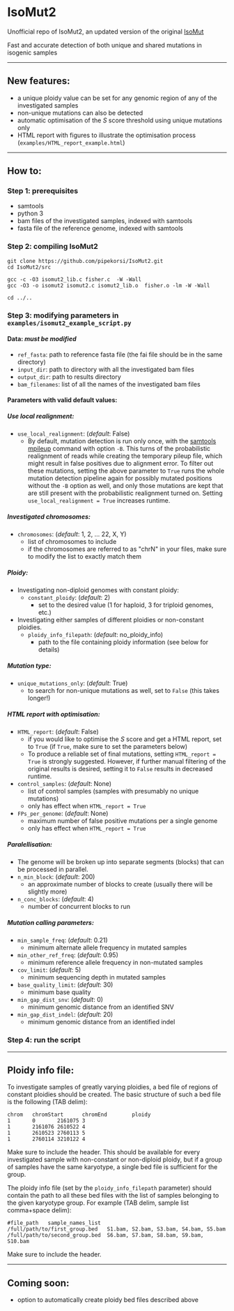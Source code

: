 # IsoMut2
Unofficial repo of IsoMut2, an updated version of the original [IsoMut](https://github.com/genomicshu/isomut)

Fast and accurate detection of both unique and shared mutations in isogenic samples

---
## New features:
  - a unique ploidy value can be set for any genomic region of any of the investigated samples
  - non-unique mutations can also be detected
  - automatic optimisation of the *S* score threshold using unique mutations only
  - HTML report with figures to illustrate the optimisation process (`examples/HTML_report_example.html`)
  
---
## How to:
### Step 1: prerequisites
  - samtools
  - python 3
  - bam files of the investigated samples, indexed with samtools
  - fasta file of the reference genome, indexed with samtools

### Step 2: compiling IsoMut2

```
git clone https://github.com/pipekorsi/IsoMut2.git
cd IsoMut2/src

gcc -c -O3 isomut2_lib.c fisher.c  -W -Wall
gcc -O3 -o isomut2 isomut2.c isomut2_lib.o  fisher.o -lm -W -Wall

cd ../..
```

### Step 3: modifying parameters in `examples/isomut2_example_script.py`

#### Data: *must be modified*
  - `ref_fasta`: path to reference fasta file (the fai file should be in the same directory)
  - `input_dir`: path to directory with all the investigated bam files
  - `output_dir`: path to results directory
  - `bam_filenames`: list of all the names of the investigated bam files
  
#### Parameters with valid default values:  

##### Use local realignment:
  - `use_local_realignment`: (*default*: False)
    - By default, mutation detection is run only once, with the [samtools mpileup](http://www.htslib.org/doc/samtools-1.2.html) command with option `-B`. This turns of the probabilistic realignment of reads while creating the temporary pileup file, which might result in false positives due to alignment error. To filter out these mutations, setting the above parameter to `True` runs the whole mutation detection pipeline again for possibly mutated positions without the `-B` option as well, and only those mutations are kept that are still present with the probabilistic realignment turned on. Setting `use_local_realignment = True` increases runtime.

##### Investigated chromosomes:
  - `chromosomes`: (*default*: 1, 2, ... 22, X, Y)
    - list of chromosomes to include 
    - if the chromosomes are referred to as "chrN" in your files, make sure to modify the list to exactly match them

##### Ploidy:
  - Investigating non-diploid genomes with constant ploidy:
    - `constant_ploidy`: (*default*: 2)
      - set to the desired value (1 for haploid, 3 for triploid genomes, etc.)
  - Investigating either samples of different ploidies or non-constant ploidies.
    - `ploidy_info_filepath`: (*default*: no_ploidy_info)
      - path to the file containing ploidy information (see below for details)
    
##### Mutation type:
  - `unique_mutations_only`: (*default*: True)
    - to search for non-unique mutations as well, set to `False` (this takes longer!)
  
##### HTML report with optimisation:
  - `HTML_report`: (*default*: False)
    - if you would like to optimise the *S* score and get a HTML report, set to `True` (if `True`, make sure to set the parameters below)
    - To produce a reliable set of final mutations, setting `HTML_report = True` is strongly suggested. However, if further manual filtering of the original results is desired, setting it to `False` results in decreased runtime.
  - `control_samples`: (*default*: None)
    - list of control samples (samples with presumably no unique mutations)
    - only has effect when `HTML_report = True`
  - `FPs_per_genome`: (*default*: None)
    - maximum number of false positive mutations per a single genome
    - only has effect when `HTML_report = True`
    
##### Paralellisation:
  - The genome will be broken up into separate segments (blocks) that can be processed in parallel.
  - `n_min_block`: (*default*: 200)
    - an approximate number of blocks to create (usually there will be slightly more)
  - `n_conc_blocks`: (*default*: 4)
    - number of concurrent blocks to run 
  
##### Mutation calling parameters:
  - `min_sample_freq`: (*default*: 0.21)
    - minimum alternate allele frequency in mutated samples
  - `min_other_ref_freq`: (*default*: 0.95)
    - minimum reference allele frequency in non-mutated samples
  - `cov_limit`: (*default*: 5)
    - minimum sequencing depth in mutated samples
  - `base_quality_limit`: (*default*: 30)
    - minimum base quality
  - `min_gap_dist_snv`: (*default*: 0)
    - minimum genomic distance from an identified SNV
  - `min_gap_dist_indel`: (*default*: 20)
    - minimum genomic distance from an identified indel
  
### Step 4: run the script

---

## Ploidy info file:

To investigate samples of greatly varying ploidies, a bed file of regions of constant ploidies should be created. The basic structure of such a bed file is the following (TAB delim):

```
chrom   chromStart      chromEnd        ploidy
1       0       2161075 3
1       2161076 2610522 4
1       2610523 2760113 5
1       2760114 3210122 4
```

Make sure to include the header. This should be available for every investigated sample with non-constant or non-diploid ploidy, but if a group of samples have the same karyotype, a single bed file is sufficient for the group.

The ploidy info file (set by the `ploidy_info_filepath` parameter) should contain the path to all these bed files with the list of samples belonging to the given karyotype group. For example (TAB delim, sample list comma+space delim):

```
#file_path   sample_names_list
/full/path/to/first_group.bed	S1.bam, S2.bam, S3.bam, S4.bam, S5.bam
/full/path/to/second_group.bed	S6.bam, S7.bam, S8.bam, S9.bam, S10.bam
```

Make sure to include the header.

---

## Coming soon:

- option to automatically create ploidy bed files described above


